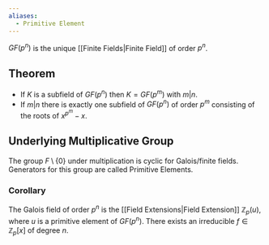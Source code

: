 ```yaml
---
aliases:
  - Primitive Element
---
```

$GF(p^{n})$ is the unique [[Finite Fields|Finite Field]] of order $p^{n}$.
## Theorem 
- If $K$ is a subfield of $GF(p^{n})$ then $K=GF(p^{m})$ with $m|n$.
- If $m|n$ there is exactly one subfield of $GF(p^{n})$ of order $p^{m}$ consisting of the roots of $x^{p^{m}}-x$.
## Underlying Multiplicative Group
The group $F\setminus \{ 0 \}$ under multiplication is cyclic for Galois/finite fields.
Generators for this group are called Primitive Elements.
### Corollary
The Galois field of order $p^{n}$ is the [[Field Extensions|Field Extension]] $\mathbb{Z}_p(u)$, where $u$ is a primitive element of $GF(p^{n})$. There exists an irreducible $f\in \mathbb{Z}_p[x]$ of degree $n$.